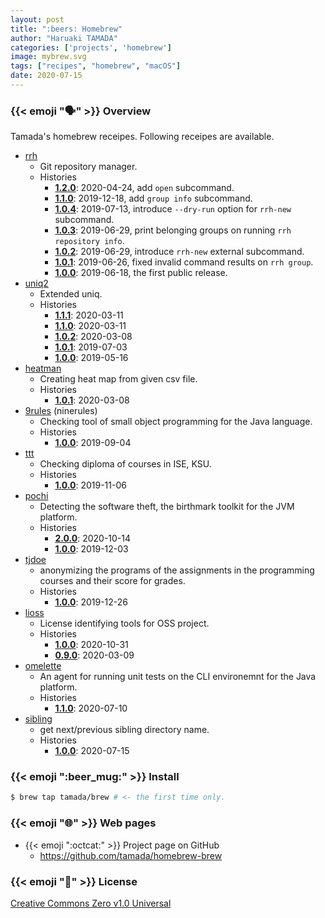 ```yaml
---
layout: post
title: ":beers: Homebrew"
author: "Haruaki TAMADA"
categories: ['projects', 'homebrew']
image: mybrew.svg
tags: ["recipes", "homebrew", "macOS"]
date: 2020-07-15
---
```


### {{< emoji ":speaking_head:" >}} Overview

Tamada's homebrew receipes.
Following receipes are available.

* [rrh](../rrh)
    * Git repository manager.
    * Histories
        * [**1.2.0**](https://github.com/tamada/rrh/releases/tag/v1.2.0): 2020-04-24, add `open` subcommand.
        * [**1.1.0**](https://github.com/tamada/rrh/releases/tag/v1.1.0): 2019-12-18, add `group info` subcommand.
        * [**1.0.4**](https://github.com/tamada/rrh/releases/tag/v1.0.4): 2019-07-13, introduce `--dry-run` option for `rrh-new` subcommand.
        * [**1.0.3**](https://github.com/tamada/rrh/releases/tag/v1.0.3): 2019-06-29, print belonging groups on running `rrh repository info`.
        * [**1.0.2**](https://github.com/tamada/rrh/releases/tag/v1.0.2): 2019-06-29, introduce `rrh-new` external subcommand.
        * [**1.0.1**](https://github.com/tamada/rrh/releases/tag/v1.0.1): 2019-06-26, fixed invalid command results on `rrh group`.
        * [**1.0.0**](https://github.com/tamada/rrh/releases/tag/v1.0.0): 2019-06-18, the first public release.
* [uniq2](../uniq2)
    * Extended uniq.
    * Histories
        * [**1.1.1**](https://github.com/tamada/uniq2/releases/tag/v1.1.1): 2020-03-11
        * [**1.1.0**](https://github.com/tamada/uniq2/releases/tag/v1.1.0): 2020-03-11
        * [**1.0.2**](https://github.com/tamada/uniq2/releases/tag/v1.0.2): 2020-03-08
        * [**1.0.1**](https://github.com/tamada/uniq2/releases/tag/v1.0.1): 2019-07-03
        * [**1.0.0**](https://github.com/tamada/uniq2/releases/tag/v1.0.0): 2019-05-16
* [heatman](../heatman)
    * Creating heat map from given csv file.
    * Histories
        * [**1.0.1**](https://github.com/tamada/goheatman/releases/tag/v1.0.1): 2020-03-08
* [9rules](../9rules) (ninerules)
    * Checking tool of small object programming for the Java language.
    * Histories
        * [**1.0.0**](https://github.com/tamada/9rules/releases/tag/v1.0.0): 2019-09-04
* [ttt](../ttt)
    * Checking diploma of courses in ISE, KSU.
    * Histories
        * [**1.0.0**](https://github.com/tamada/ttt/releases/tag/v1.0.0): 2019-11-06
* [pochi](../pochi)
    * Detecting the software theft, the birthmark toolkit for the JVM platform.
    * Histories
        * [**2.0.0**](https://github.com/tamada/pochi/releases/tag/v2.0.0): 2020-10-14
        * [**1.0.0**](https://github.com/tamada/pochi/releases/tag/v1.0.0): 2019-12-03
* [tjdoe](../tjdoe)
    * anonymizing the programs of the assignments in the programming courses and their score for grades.
    * Histories
        * [**1.0.0**](https://github.com/tamada/tjdoe/releases/tag/v1.0.0): 2019-12-26
* [lioss](../lioss)
    * License identifying tools for OSS project.
    * Histories
        * [**1.0.0**](https://github.com/tamada/lioss/releases/tag/v1.0.0): 2020-10-31
        * [**0.9.0**](https://github.com/tamada/lioss/releases/tag/v0.9.0): 2020-03-09
* [omelette](../omelette)
    * An agent for running unit tests on the CLI environemnt for the Java platform.
    * Histories
        * [**1.1.0**](https://github.com/tamada/omelette/releases/tag/v1.1.0): 2020-07-10
* [sibling](../sibling)
    * get next/previous sibling directory name.
    * Histories
        * [**1.0.0**](https://github.com/tamada/sibling/releases/tag/v1.0.0): 2020-07-15

### {{< emoji ":beer_mug:" >}} Install

```sh
$ brew tap tamada/brew # <- the first time only.
```

### {{< emoji ":globe_with_meridians:" >}} Web pages

* {{< emoji ":octcat:" >}} Project page on GitHub
    * https://github.com/tamada/homebrew-brew

### {{< emoji ":scroll:" >}} License

[Creative Commons Zero v1.0 Universal](https://github.com/tamada/homebrew-brew/blob/master/LICENSE)

